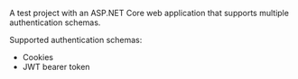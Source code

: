 A test project with an ASP.NET Core web application that supports multiple authentication schemas.

Supported authentication schemas:
* Cookies
* JWT bearer token